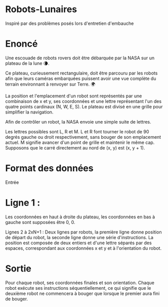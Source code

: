 # Robots-Lunaires


Inspiré par des problèmes posés lors d'entretien d'embauche

# Enoncé

Une escouade de robots rovers doit être débarquée par la NASA sur un plateau de la lune 🌘.

Ce plateau, curieusement rectangulaire, doit être parcouru par les robots afin que leurs caméras embarquées puissent avoir une vue complète du terrain environnant à renvoyer sur Terre. 🌍

La position et l'emplacement d'un robot sont représentés par une combinaison de x et y, ses coordonnées et une lettre représentant l'un des quatre points cardinaux (N, W, E, S). Le plateau est divisé en une grille pour simplifier la navigation.

Afin de contrôler un robot, la NASA envoie une simple suite de lettres.

Les lettres possibles sont L, R et M. L et R font tourner le robot de 90 degrés gauche ou droit respectivement, sans bouger de son emplacement actuel. M signifie avancer d'un point de grille et maintenir le même cap. Supposons que le carré directement au nord de (x, y) est (x, y + 1).

# Format des données
Entrée

# Ligne 1 : 

Les coordonnées en haut à droite du plateau, les coordonnées en bas à gauche sont supposées être 0, 0.

Lignes 2 à 2xN+1 : Deux lignes par robots, la première ligne donne position de départ du robot, la seconde ligne donne une série d'instructions. La position est composée de deux entiers et d'une lettre séparés par des espaces, correspondant aux coordonnées x et y et à l'orientation du robot.

# Sortie

Pour chaque robot, ses coordonnées finales et son orientation. Chaque robot exécute ses instructions séquentiellement, ce qui signifie que le deuxième robot ne commencera à bouger que lorsque le premier aura fini de bouger.
